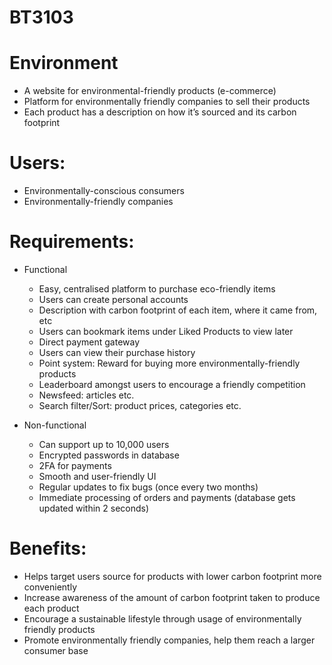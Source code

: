 # BT3103

# Environment
- A website for environmental-friendly products (e-commerce)
- Platform for environmentally friendly companies to sell their products 
- Each product has a description on how it’s sourced and its carbon footprint

# Users: 
- Environmentally-conscious consumers
- Environmentally-friendly companies

# Requirements: 
- Functional
  - Easy, centralised platform to purchase eco-friendly items
  - Users can create personal accounts
  - Description with carbon footprint of each item, where it came from, etc
  - Users can bookmark items under Liked Products to view later
  - Direct payment gateway
  - Users can view their purchase history
  - Point system: Reward for buying more environmentally-friendly products
  - Leaderboard amongst users to encourage a friendly competition
  - Newsfeed: articles etc.
  - Search filter/Sort: product prices, categories etc.
  
- Non-functional 
  - Can support up to 10,000 users
  - Encrypted passwords in database
  - 2FA for payments
  - Smooth and user-friendly UI
  - Regular updates to fix bugs (once every two months)
  - Immediate processing of orders and payments (database gets updated within 2 seconds)

# Benefits: 
- Helps target users source for products with lower carbon footprint more conveniently
- Increase awareness of the amount of carbon footprint taken to produce each product
- Encourage a sustainable lifestyle through usage of environmentally friendly products 
- Promote environmentally friendly companies, help them reach a larger consumer base
